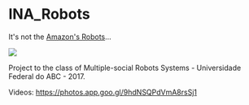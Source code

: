 # INA_Robots
It's not the <a href="https://www.youtube.com/watch?v=6KRjuuEVEZs"> Amazon's Robots</a>...

<img src="https://lh3.googleusercontent.com/WivvEF6FPRoz5_Prut2Zze-9FgLYh_hPq0u7kl1aKrdgXk2b-wfeB_zz-QHoM9qCz5yM7l8tpaqyiHldwO7kTHDIqY02-b2l3G8rbz7K1gbWjb2jD9J8huRRV1VDKqm2uAHb25WHydmLy0cX3jmGdfkE44kZ9EEWZZ7pVQYcBIITQpUyNUz2GwjkfPPtWuszvwAGrh9wFx5Pu9oNJT6EFM0VbHbwQ_XiMs4qmutE2vxySw0gEc54Bh2Me6h013eNNAb9lLvNIlXjTQrGHnijI-hXOJwKMrH4HZQJybfoQZfiWuvtNWE8hfVLoU4e3jCBxGJ_DwH2ccQ4OtGsvJGC9MmdlIfDCKLIvaALKxRSnKzU2ewnY0uH4Pru6laF56ovLFYvRmrIMZBjw67C8VWXsaS9Gh2Hv2UhHw2itNEue0PvqU4P3jBWS2KeouYdlmQrKmNHMqKLB6KEswcUnZvJrva9zartYaSTUkgOifY7yWd_RAif92L1zQU72N4LvEs6blr6oLmcx5dQdRVj66SzZ4_TlmpeWDoVV-cCf3H0FRG8d9cB-0_F3BCzEQ4DkuM2MEqhRDvscaciXyB4L_h1EzK7JNzWhKCCRIKs3NAe=w1743-h980-no"></img>


Project to the class of Multiple-social Robots Systems - Universidade Federal do ABC - 2017.

Videos: https://photos.app.goo.gl/9hdNSQPdVmA8rsSj1
